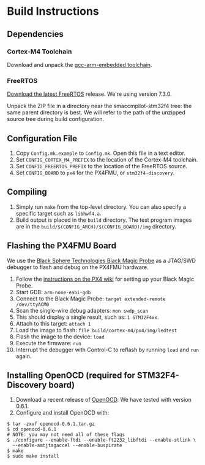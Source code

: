 Build Instructions
==================

## Dependencies

### Cortex-M4 Toolchain

Download and unpack the [gcc-arm-embedded toolchain](https://launchpad.net/gcc-arm-embedded).

### FreeRTOS

[Download the latest FreeRTOS](http://sourceforge.net/projects/freertos/files/)
release. We're using version 7.3.0.

Unpack the ZIP file in a directory near the smaccmpilot-stm32f4 tree: the same parent directory is best.
We will refer to the path of the unzipped source tree during build configuration.

## Configuration File

  1. Copy `Config.mk.example` to `Config.mk`.  Open this file in a text editor.
  2. Set `CONFIG_CORTEX_M4_PREFIX` to the location of the Cortex-M4 toolchain.
  3. Set `CONFIG_FREERTOS_PREFIX` to the location of the FreeRTOS source.
  4. Set `CONFIG_BOARD` to `px4` for the PX4FMU, or `stm32f4-discovery`.

## Compiling

  1. Simply run `make` from the top-level directory.  You can also specify
     a specific target such as `libhwf4.a`.
  2. Build output is placed in the `build` directory.  The test program images
     are in the `build/$(CONFIG_ARCH)/$(CONFIG_BOARD)/img` directory.

## Flashing the PX4FMU Board

We use the [Black Sphere Technologies Black Magic Probe](http://www.blacksphere.co.nz/main/blackmagic) as a
JTAG/SWD debugger to flash and debug on the PX4FMU hardware.

  1. Follow the [instructions on the PX4 wiki](https://pixhawk.ethz.ch/px4/dev/jtag/black_magic_probe)
     for setting up your Black Magic Probe.
  2. Start GDB: `arm-none-eabi-gdb`
  3. Connect to the Black Magic Probe: `target extended-remote /dev/ttyACM0`
  4. Scan the single-wire debug adapters: `mon swdp_scan`
  5. This should display a single result, such as: `1 STM32F4xx`.
  6. Attach to this target: `attach 1`
  7. Load the image to flash: `file build/cortex-m4/px4/img/ledtest`
  8. Flash the image to the device: `load`
  9. Execute the firmware: `run`
  10. Interrupt the debugger with Control-C to reflash by running `load` and `run` again.

## Installing OpenOCD (required for STM32F4-Discovery board) 

 1. Download a recent release of [OpenOCD](http://sourceforge.net/projects/openocd/files/openocd/0.6.1/).
    We have tested with version 0.6.1.
 2. Configure and install OpenOCD with:
 
```
$ tar -zxvf openocd-0.6.1.tar.gz
$ cd openocd-0.6.1
# NOTE: you may not need all of these flags
$ ./configure --enable-ftdi --enable-ft2232_libftdi --enable-stlink \
  --enable-amtjtagaccel --enable-buspirate
$ make
$ sudo make install
```

